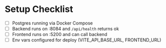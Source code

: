 # Setup Checklist
- [ ] Postgres running via Docker Compose
- [ ] Backend runs on :8084 and `/api/health` returns ok
- [ ] Frontend runs on :5200 and can call backend
- [ ] Env vars configured for deploy (VITE_API_BASE_URL, FRONTEND_URL)
